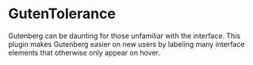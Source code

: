 # GutenTolerance

Gutenberg can be daunting for those unfamiliar with the interface. This plugin makes Gutenberg easier on new users by labeling many interface elements that otherwise only appear on hover.
